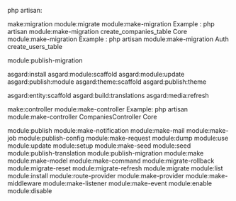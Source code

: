 php artisan:

make:migration
module:migrate
module:make-migration
Example : php artisan module:make-migration create_companies_table Core
module:make-migration
Example : 
php artisan module:make-migration Auth create_users_table

module:publish-migration

asgard:install
asgard:module:scaffold
asgard:module:update
asgard:publish:module
asgard:theme:scaffold
asgard:publish:theme

asgard:entity:scaffold
asgard:build:translations
asgard:media:refresh


make:controller
module:make-controller
Example: php artisan module:make-controller CompaniesController Core

module:publish
module:make-notification
module:make-mail
module:make-job
module:publish-config
module:make-request
module:dump
module:use
module:update
module:setup
module:make-seed
module:seed
module:publish-translation
module:publish-migration
module:make
module:make-model
module:make-command
module:migrate-rollback
module:migrate-reset
module:migrate-refresh
module:migrate
module:list
module:install
module:route-provider
module:make-provider
module:make-middleware
module:make-listener
module:make-event
module:enable
module:disable
